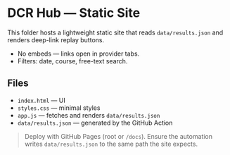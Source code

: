 # DCR Hub — Static Site

This folder hosts a lightweight static site that reads `data/results.json` and renders deep-link replay buttons.

- No embeds — links open in provider tabs.
- Filters: date, course, free-text search.

## Files
- `index.html` — UI
- `styles.css` — minimal styles
- `app.js` — fetches and renders `data/results.json`
- `data/results.json` — generated by the GitHub Action

> Deploy with GitHub Pages (root or `/docs`). Ensure the automation writes `data/results.json` to the same path the site expects.
